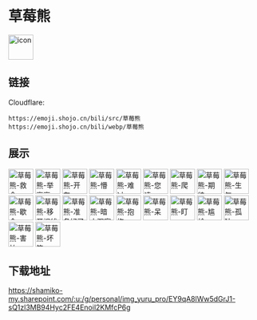 # 草莓熊
<img src="https://emoji.shojo.cn/bili/src/草莓熊/icon.png" width="50" height="50" alt="icon">

## 链接
Cloudflare:
```
https://emoji.shojo.cn/bili/src/草莓熊
https://emoji.shojo.cn/bili/webp/草莓熊
```
## 展示
<img src="https://emoji.shojo.cn/bili/src/草莓熊/草莓熊-救命.png" width="50" height="50" alt="草莓熊-救命">
<img src="https://emoji.shojo.cn/bili/src/草莓熊/草莓熊-举高高.png" width="50" height="50" alt="草莓熊-举高高">
<img src="https://emoji.shojo.cn/bili/src/草莓熊/草莓熊-开车.png" width="50" height="50" alt="草莓熊-开车">
<img src="https://emoji.shojo.cn/bili/src/草莓熊/草莓熊-懵.png" width="50" height="50" alt="草莓熊-懵">
<img src="https://emoji.shojo.cn/bili/src/草莓熊/草莓熊-难过.png" width="50" height="50" alt="草莓熊-难过">
<img src="https://emoji.shojo.cn/bili/src/草莓熊/草莓熊-您请.png" width="50" height="50" alt="草莓熊-您请">
<img src="https://emoji.shojo.cn/bili/src/草莓熊/草莓熊-爬.png" width="50" height="50" alt="草莓熊-爬">
<img src="https://emoji.shojo.cn/bili/src/草莓熊/草莓熊-期待.png" width="50" height="50" alt="草莓熊-期待">
<img src="https://emoji.shojo.cn/bili/src/草莓熊/草莓熊-生气.png" width="50" height="50" alt="草莓熊-生气">
<img src="https://emoji.shojo.cn/bili/src/草莓熊/草莓熊-歇会.png" width="50" height="50" alt="草莓熊-歇会">
<img src="https://emoji.shojo.cn/bili/src/草莓熊/草莓熊-移开视线.png" width="50" height="50" alt="草莓熊-移开视线">
<img src="https://emoji.shojo.cn/bili/src/草莓熊/草莓熊-准备好了.png" width="50" height="50" alt="草莓熊-准备好了">
<img src="https://emoji.shojo.cn/bili/src/草莓熊/草莓熊-暗中观察.png" width="50" height="50" alt="草莓熊-暗中观察">
<img src="https://emoji.shojo.cn/bili/src/草莓熊/草莓熊-抱抱.png" width="50" height="50" alt="草莓熊-抱抱">
<img src="https://emoji.shojo.cn/bili/src/草莓熊/草莓熊-呆.png" width="50" height="50" alt="草莓熊-呆">
<img src="https://emoji.shojo.cn/bili/src/草莓熊/草莓熊-盯.png" width="50" height="50" alt="草莓熊-盯">
<img src="https://emoji.shojo.cn/bili/src/草莓熊/草莓熊-尴尬.png" width="50" height="50" alt="草莓熊-尴尬">
<img src="https://emoji.shojo.cn/bili/src/草莓熊/草莓熊-孤独.png" width="50" height="50" alt="草莓熊-孤独">
<img src="https://emoji.shojo.cn/bili/src/草莓熊/草莓熊-害怕.png" width="50" height="50" alt="草莓熊-害怕">
<img src="https://emoji.shojo.cn/bili/src/草莓熊/草莓熊-坏笑.png" width="50" height="50" alt="草莓熊-坏笑">

## 下载地址

https://shamiko-my.sharepoint.com/:u:/g/personal/img_yuru_pro/EY9qA8lWw5dGrJ1-sQ1zl3MB94Hyc2FE4Enoil2KMfcP6g